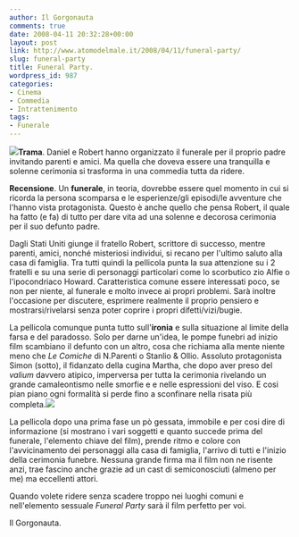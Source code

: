 ```yaml
---
author: Il Gorgonauta
comments: true
date: 2008-04-11 20:32:28+00:00
layout: post
link: http://www.atomodelmale.it/2008/04/11/funeral-party/
slug: funeral-party
title: Funeral Party.
wordpress_id: 987
categories:
- Cinema
- Commedia
- Intrattenimento
tags:
- Funerale
---
```


**[![](http://www.atomodelmale.it/wp-content/uploads/2008/04/funeral-party-300x233.jpg)](http://www.atomodelmale.it/wp-content/uploads/2008/04/funeral-party.jpg)Trama**. Daniel e Robert hanno organizzato il funerale per il proprio padre invitando parenti e amici. Ma quella che doveva essere una tranquilla e solenne cerimonia si trasforma in una commedia tutta da ridere.

**Recensione**. Un **funerale**, in teoria, dovrebbe essere quel momento in cui si ricorda la persona scomparsa e le esperienze/gli episodi/le avventure che l'hanno vista protagonista. Questo è anche quello che pensa Robert, il quale ha fatto (e fa) di tutto per dare vita ad una solenne e decorosa cerimonia per il suo defunto padre.

Dagli Stati Uniti giunge il fratello Robert, scrittore di successo, mentre parenti, amici, nonché misteriosi individui, si recano per l'ultimo saluto alla casa di famiglia. Tra tutti quindi la pellicola punta la sua attenzione su i 2 fratelli e su una serie di personaggi particolari come lo scorbutico zio Alfie o l'ipocondriaco Howard. Caratteristica comune essere interessati poco, se non per niente, al funerale e molto invece ai propri problemi. Sarà inoltre l'occasione per discutere, esprimere realmente il proprio pensiero e mostrarsi/rivelarsi senza poter coprire i propri difetti/vizi/bugie.

<!-- more -->


La pellicola comunque punta tutto sull'**ironia** e sulla situazione al limite della farsa e del paradosso. Solo per darne un'idea, le pompe funebri ad inizio film scambiano il defunto con un altro, cosa che richiama alla mente niente meno che _Le Comiche_ di N.Parenti o Stanlio & Ollio. Assoluto protagonista Simon (sotto), il fidanzato della cugina Martha, che dopo aver preso del _valium_ davvero atipico, imperversa per tutta la cerimonia rivelando un grande camaleontismo nelle smorfie e e nelle espressioni del viso. E cosi pian piano ogni formalità si perde fino a sconfinare nella risata più completa.![](http://www.atomodelmale.it/wp-content/uploads/2008/10/daisy_donovan10-300x200.jpg)

La pellicola dopo una prima fase  un pò gessata, immobile e per cosi dire di informazione (si mostrano i vari soggetti e quanto succede prima del funerale, l'elemento chiave del film), prende ritmo e colore con l'avvicinamento dei personaggi alla casa di famiglia, l'arrivo di tutti e l'inizio della cerimonia funebre. Nessuna grande firma ma il film non ne risente anzi, trae fascino anche grazie ad un cast di semiconosciuti (almeno per me) ma eccellenti attori.

Quando volete ridere senza scadere troppo nei luoghi comuni e nell'elemento sessuale _Funeral Party_ sarà il film perfetto per voi.

Il Gorgonauta.
